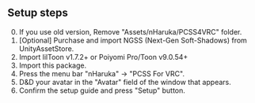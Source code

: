 ## Setup steps

0. If you use old version, Remove "Assets/nHaruka/PCSS4VRC" folder. 
1. [Optional] Purchase and import NGSS (Next-Gen Soft-Shadows) from UnityAssetStore. 
2. Import lilToon v1.7.2+ or Poiyomi Pro/Toon v9.0.54+ 
3. Import this package. 
4. Press the menu bar "nHaruka" -> "PCSS For VRC".
5. D&D your avatar in the "Avatar" field of the window that appears.
6. Confirm the setup guide and press "Setup" button.